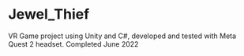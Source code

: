 # Jewel_Thief
VR Game project using Unity and C#, developed and tested with Meta Quest 2 headset. 
Completed June 2022
